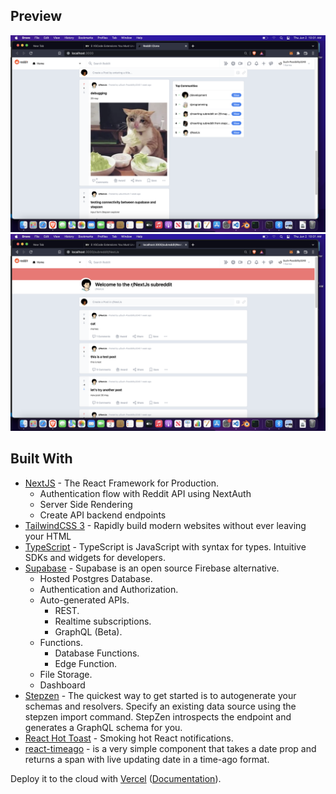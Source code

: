## Preview
![alt text](./images/demo1.png) 
![alt text](./images/demo2.png)

## Built With

- [NextJS](https://nextjs.org/) - The React Framework
  for Production.
  - Authentication flow with Reddit API using NextAuth
  - Server Side Rendering
  - Create API backend endpoints
- [TailwindCSS 3](https://tailwindcss.com/) - Rapidly build modern websites without ever leaving your HTML
- [TypeScript](https://www.typescriptlang.org/) - TypeScript is JavaScript with syntax for types.
  Intuitive SDKs and widgets for developers.
- [Supabase](https://www.supabase.com/) - Supabase is an open source Firebase alternative.
  - Hosted Postgres Database. 
  - Authentication and Authorization. 
  - Auto-generated APIs.
    - REST. 
    - Realtime subscriptions. 
    - GraphQL (Beta). 
  - Functions.
    - Database Functions. 
    - Edge Function. 
  - File Storage. 
  - Dashboard
- [Stepzen](https://www.stepzen.com/) - The quickest way to get started is to autogenerate your schemas and resolvers. Specify an existing data source using the stepzen import command. StepZen introspects the endpoint and generates a GraphQL schema for you.
- [React Hot Toast](https://react-hot-toast.com/) - Smoking hot React notifications.
- [react-timeago](https://www.npmjs.com/package/react-timeago) - is a very simple component that takes a date prop and returns a span with live updating date in a time-ago format.
  <br>

Deploy it to the cloud with [Vercel](https://vercel.com/new?utm_source=github&utm_medium=readme&utm_campaign=next-example) ([Documentation](https://nextjs.org/docs/deployment)).

